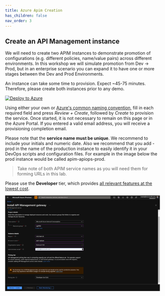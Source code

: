 ```yaml
---
title: Azure Apim Creation
has_children: false
nav_order: 3
---
```



## Create an API Management instance

We will need to create two APIM instances to demonstrate promotion of configurations (e.g. different policies, name/value pairs) across different environments. In this workshop we will simulate promotion from Dev -> Prod, but in an enterprise scenario you can expand it to have one or more stages between the Dev and Prod Environments. 

An instance can take some time to provision. Expect ~45-75 minutes. Therefore, please create both instances prior to any demo.

[![Deploy to Azure](https://aka.ms/deploytoazurebutton)](https://portal.azure.com/#create/Microsoft.ApiManagement)

Using either your own or [Azure's common naming convention](https://docs.microsoft.com/en-us/azure/cloud-adoption-framework/ready/azure-best-practices/resource-naming), fill in each required field and press *Review + Create*, followed by *Create* to provision the service. Once started, it is not necessary to remain on this page or in the Azure Portal. If you entered a valid email address, you will receive a provisioning completion email.

Please note that the **service name must be unique**. We recommend to include your initials and numeric date. Also we recommend that you add -prod in the name of the production instance to easily identify it in your DevOps scripts and configuration files. For example in the image below the prod instance would be called apim-apiops-prod.

> Take note of both APIM service names as you will need them for forming URLs in this lab.

Please use the **Developer** tier, which provides [all relevant features at the lowest cost](https://azure.microsoft.com/en-us/pricing/details/api-management/#pricing). 

![APIM deploy blade](../../assets/images/apim-deploy-blade.png)
